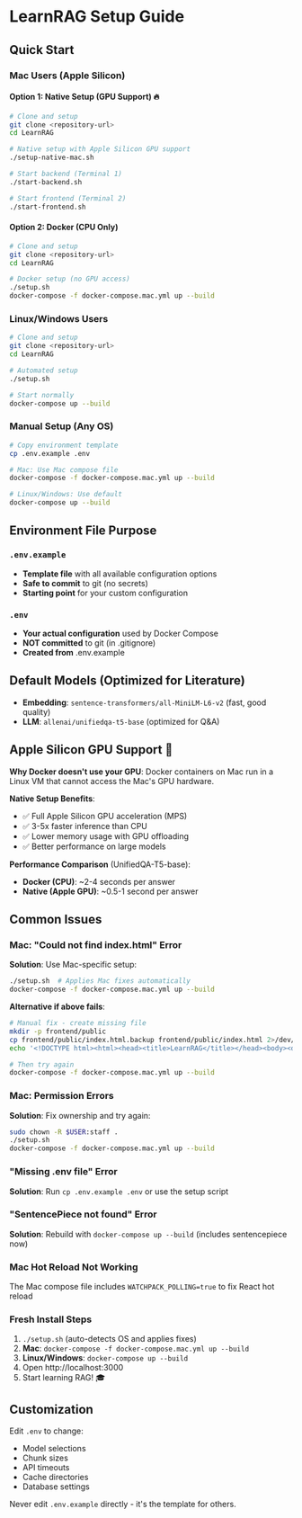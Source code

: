 # LearnRAG Setup Guide

## Quick Start 

### Mac Users (Apple Silicon)

#### Option 1: Native Setup (GPU Support) 🔥
```bash
# Clone and setup
git clone <repository-url>
cd LearnRAG

# Native setup with Apple Silicon GPU support
./setup-native-mac.sh

# Start backend (Terminal 1)
./start-backend.sh

# Start frontend (Terminal 2)  
./start-frontend.sh
```

#### Option 2: Docker (CPU Only)
```bash
# Clone and setup
git clone <repository-url>
cd LearnRAG

# Docker setup (no GPU access)
./setup.sh
docker-compose -f docker-compose.mac.yml up --build
```

### Linux/Windows Users
```bash
# Clone and setup  
git clone <repository-url>
cd LearnRAG

# Automated setup
./setup.sh

# Start normally
docker-compose up --build
```

### Manual Setup (Any OS)
```bash
# Copy environment template
cp .env.example .env

# Mac: Use Mac compose file
docker-compose -f docker-compose.mac.yml up --build

# Linux/Windows: Use default
docker-compose up --build
```

## Environment File Purpose

### `.env.example`
- **Template file** with all available configuration options
- **Safe to commit** to git (no secrets)
- **Starting point** for your custom configuration

### `.env` 
- **Your actual configuration** used by Docker Compose
- **NOT committed** to git (in .gitignore)
- **Created from** .env.example

## Default Models (Optimized for Literature)

- **Embedding**: `sentence-transformers/all-MiniLM-L6-v2` (fast, good quality)
- **LLM**: `allenai/unifiedqa-t5-base` (optimized for Q&A)

## Apple Silicon GPU Support 🚀

**Why Docker doesn't use your GPU**: Docker containers on Mac run in a Linux VM that cannot access the Mac's GPU hardware.

**Native Setup Benefits**:
- ✅ Full Apple Silicon GPU acceleration (MPS)
- ✅ 3-5x faster inference than CPU
- ✅ Lower memory usage with GPU offloading
- ✅ Better performance on large models

**Performance Comparison** (UnifiedQA-T5-base):
- **Docker (CPU)**: ~2-4 seconds per answer
- **Native (Apple GPU)**: ~0.5-1 second per answer

## Common Issues

### Mac: "Could not find index.html" Error
**Solution**: Use Mac-specific setup:
```bash
./setup.sh  # Applies Mac fixes automatically  
docker-compose -f docker-compose.mac.yml up --build
```

**Alternative if above fails**:
```bash
# Manual fix - create missing file
mkdir -p frontend/public
cp frontend/public/index.html.backup frontend/public/index.html 2>/dev/null || \
echo '<!DOCTYPE html><html><head><title>LearnRAG</title></head><body><div id="root"></div></body></html>' > frontend/public/index.html

# Then try again
docker-compose -f docker-compose.mac.yml up --build
```

### Mac: Permission Errors
**Solution**: Fix ownership and try again:
```bash
sudo chown -R $USER:staff .
./setup.sh
docker-compose -f docker-compose.mac.yml up --build
```

### "Missing .env file" Error  
**Solution**: Run `cp .env.example .env` or use the setup script

### "SentencePiece not found" Error
**Solution**: Rebuild with `docker-compose up --build` (includes sentencepiece now)

### Mac Hot Reload Not Working
The Mac compose file includes `WATCHPACK_POLLING=true` to fix React hot reload

### Fresh Install Steps
1. `./setup.sh` (auto-detects OS and applies fixes)
2. **Mac**: `docker-compose -f docker-compose.mac.yml up --build`  
3. **Linux/Windows**: `docker-compose up --build`
4. Open http://localhost:3000
5. Start learning RAG! 🎓

## Customization

Edit `.env` to change:
- Model selections
- Chunk sizes  
- API timeouts
- Cache directories
- Database settings

Never edit `.env.example` directly - it's the template for others.